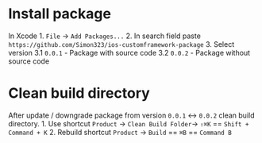 # Install package

In Xcode
    1. `File` -> `Add Packages...`
    2. In search field paste `https://github.com/Simon323/ios-customframework-package`
    3. Select version
        3.1 `0.0.1` - Package with source code
        3.2 `0.0.2` - Package without source code

# Clean build directory

After update / downgrade package from version `0.0.1` <-> `0.0.2` clean build directory.
    1. Use shortcut `Product` -> `Clean Build Folder`-> `⇧⌘K` == `Shift + Command + K`
    2. Rebuild shortcut `Product` -> `Build` ==  `⌘B` == `Command B`